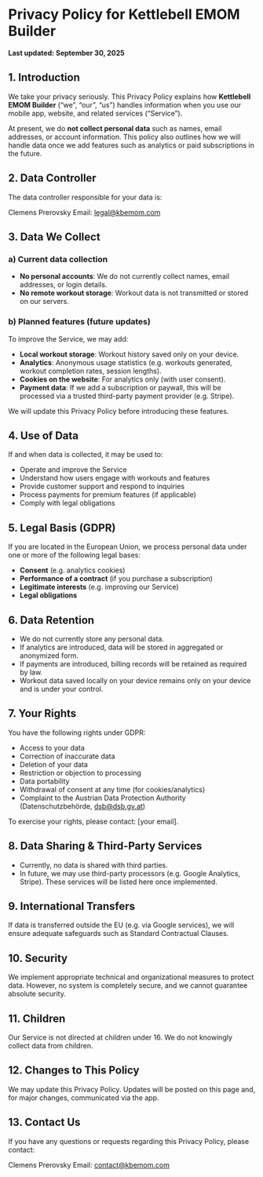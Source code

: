 # Privacy Policy for Kettlebell EMOM Builder

**Last updated: September 30, 2025**

## 1. Introduction
We take your privacy seriously. This Privacy Policy explains how **Kettlebell EMOM Builder** (“we”, “our”, “us”) handles information when you use our mobile app, website, and related services (“Service”).

At present, we do **not collect personal data** such as names, email addresses, or account information. This policy also outlines how we will handle data once we add features such as analytics or paid subscriptions in the future.

## 2. Data Controller
The data controller responsible for your data is:

Clemens Prerovsky 
Email: legal@kbemom.com  

## 3. Data We Collect

### a) Current data collection
- **No personal accounts**: We do not currently collect names, email addresses, or login details.  
- **No remote workout storage**: Workout data is not transmitted or stored on our servers.  

### b) Planned features (future updates)
To improve the Service, we may add:
- **Local workout storage**: Workout history saved only on your device.  
- **Analytics**: Anonymous usage statistics (e.g. workouts generated, workout completion rates, session lengths).  
- **Cookies on the website**: For analytics only (with user consent).  
- **Payment data**: If we add a subscription or paywall, this will be processed via a trusted third-party payment provider (e.g. Stripe).  

We will update this Privacy Policy before introducing these features.

## 4. Use of Data
If and when data is collected, it may be used to:
- Operate and improve the Service  
- Understand how users engage with workouts and features  
- Provide customer support and respond to inquiries  
- Process payments for premium features (if applicable)  
- Comply with legal obligations  

## 5. Legal Basis (GDPR)
If you are located in the European Union, we process personal data under one or more of the following legal bases:
- **Consent** (e.g. analytics cookies)  
- **Performance of a contract** (if you purchase a subscription)  
- **Legitimate interests** (e.g. improving our Service)  
- **Legal obligations**  

## 6. Data Retention
- We do not currently store any personal data.  
- If analytics are introduced, data will be stored in aggregated or anonymized form.  
- If payments are introduced, billing records will be retained as required by law.  
- Workout data saved locally on your device remains only on your device and is under your control.  

## 7. Your Rights
You have the following rights under GDPR:
- Access to your data  
- Correction of inaccurate data  
- Deletion of your data  
- Restriction or objection to processing  
- Data portability  
- Withdrawal of consent at any time (for cookies/analytics)  
- Complaint to the Austrian Data Protection Authority (Datenschutzbehörde, dsb@dsb.gv.at)  

To exercise your rights, please contact: [your email].

## 8. Data Sharing & Third-Party Services
- Currently, no data is shared with third parties.  
- In future, we may use third-party processors (e.g. Google Analytics, Stripe). These services will be listed here once implemented.  

## 9. International Transfers
If data is transferred outside the EU (e.g. via Google services), we will ensure adequate safeguards such as Standard Contractual Clauses.

## 10. Security
We implement appropriate technical and organizational measures to protect data. However, no system is completely secure, and we cannot guarantee absolute security.

## 11. Children
Our Service is not directed at children under 16. We do not knowingly collect data from children.

## 12. Changes to This Policy
We may update this Privacy Policy. Updates will be posted on this page and, for major changes, communicated via the app.

## 13. Contact Us
If you have any questions or requests regarding this Privacy Policy, please contact:

Clemens Prerovsky 
Email: contact@kbemom.com
